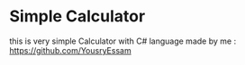# Simple Calculator  
this is very simple Calculator with C# language 
made by me : https://github.com/YousryEssam
